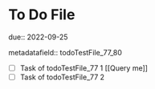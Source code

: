 # To Do File

due:: 2022-09-25

metadatafield:: todoTestFile_77\_80

- [ ] Task of todoTestFile_77 1 [[Query me]]
- [ ] Task of todoTestFile_77 2
